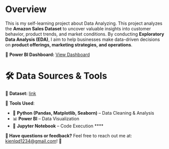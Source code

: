 # Overview
This is my self-learning project about Data Analyzing. This project analyzes the **Amazon Sales Dataset** to uncover valuable insights into customer behavior, product trends, and market conditions. By conducting **Exploratory Data Analysis (EDA)**, I aim to help businesses make data-driven decisions on **product offerings, marketing strategies, and operations**.

🔗 **Power BI Dashboard:** [View Dashboard](https://app.powerbi.com/links/l-HCxdb8iv?ctid=40127cd4-45f3-49a3-b05d-315a43a9f033&pbi_source=linkShare)  

# 🛠 Data Sources & Tools  
📌 **Dataset:** [link](https://www.kaggle.com/datasets/karkavelrajaj/amazon-sales-dataset) 

📌 **Tools Used**:  
- 🐍 **Python (Pandas, Matplotlib, Seaborn)** – Data Cleaning & Analysis  
- 📊 **Power BI** – Data Visualization  
- 📝 **Jupyter Notebook** – Code Execution ****

**📩 Have questions or feedback?** Feel free to reach out me at: kienlqd1234@gmail.com! 🚀
